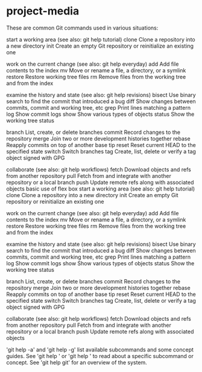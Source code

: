 # project-media

These are common Git commands used in various situations:

start a working area (see also: git help tutorial)
clone Clone a repository into a new directory
init Create an empty Git repository or reinitialize an existing one

work on the current change (see also: git help everyday)
add Add file contents to the index
mv Move or rename a file, a directory, or a symlink
restore Restore working tree files
rm Remove files from the working tree and from the index

examine the history and state (see also: git help revisions)
bisect Use binary search to find the commit that introduced a bug
diff Show changes between commits, commit and working tree, etc
grep Print lines matching a pattern
log Show commit logs
show Show various types of objects
status Show the working tree status

branch List, create, or delete branches
commit Record changes to the repository
merge Join two or more development histories together
rebase Reapply commits on top of another base tip
reset Reset current HEAD to the specified state
switch Switch branches
tag Create, list, delete or verify a tag object signed with GPG

collaborate (see also: git help workflows)
fetch Download objects and refs from another repository
pull Fetch from and integrate with another repository or a local branch
push Update remote refs along with associated objects
basic use of flex box
start a working area (see also: git help tutorial)
clone Clone a repository into a new directory
init Create an empty Git repository or reinitialize an existing one

work on the current change (see also: git help everyday)
add Add file contents to the index
mv Move or rename a file, a directory, or a symlink
restore Restore working tree files
rm Remove files from the working tree and from the index

examine the history and state (see also: git help revisions)
bisect Use binary search to find the commit that introduced a bug
diff Show changes between commits, commit and working tree, etc
grep Print lines matching a pattern
log Show commit logs
show Show various types of objects
status Show the working tree status

branch List, create, or delete branches
commit Record changes to the repository
merge Join two or more development histories together
rebase Reapply commits on top of another base tip
reset Reset current HEAD to the specified state
switch Switch branches
tag Create, list, delete or verify a tag object signed with GPG

collaborate (see also: git help workflows)
fetch Download objects and refs from another repository
pull Fetch from and integrate with another repository or a local branch
push Update remote refs along with associated objects

'git help -a' and 'git help -g' list available subcommands and some
concept guides. See 'git help <command>' or 'git help <concept>'
to read about a specific subcommand or concept.
See 'git help git' for an overview of the system.

